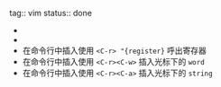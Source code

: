 tag:: vim
status:: done

-
-
- 在命令行中插入使用 `<C-r> "{register}` 呼出寄存器
- 在命令行中插入使用 `<C-r><C-w>` 插入光标下的 `word`
- 在命令行中插入使用 `<C-r><C-a>` 插入光标下的 `string`